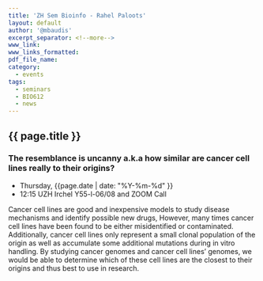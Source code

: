 ```yaml
---
title: 'ZH Sem Bioinfo - Rahel Paloots'
layout: default
author: '@mbaudis'
excerpt_separator: <!--more-->
www_link:
www_links_formatted:
pdf_file_name:
category:
  - events
tags:
  - seminars
  - BIO612
  - news
---
```


## {{ page.title }}

### The resemblance is uncanny a.k.a how similar are cancer cell lines really to their origins?

* Thursday, {{page.date | date: "%Y-%m-%d" }}
* 12:15 UZH Irchel Y55-l-06/08 and ZOOM Call

Cancer cell lines are good and inexpensive models to study disease mechanisms and identify possible new drugs, However, many times cancer cell lines have been found to be either misidentified or contaminated. Additionally, cancer cell lines only represent a small clonal population of the origin as well as accumulate some additional mutations during in vitro handling. <!--more--> By studying cancer genomes and cancer cell lines’ genomes, we would be able to determine which of these cell lines are the closest to their origins and thus best to use in research.
